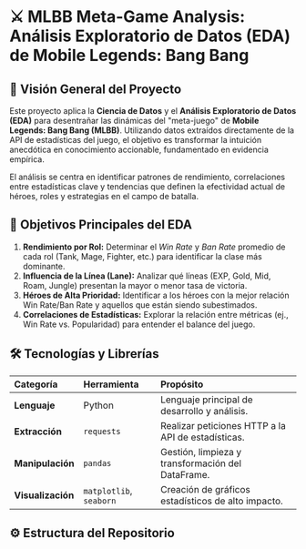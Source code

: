 # ⚔️ MLBB Meta-Game Analysis: Análisis Exploratorio de Datos (EDA) de Mobile Legends: Bang Bang

## 🌟 Visión General del Proyecto

Este proyecto aplica la **Ciencia de Datos** y el **Análisis Exploratorio de Datos (EDA)** para desentrañar las dinámicas del "meta-juego" de **Mobile Legends: Bang Bang (MLBB)**. Utilizando datos extraídos directamente de la API de estadísticas del juego, el objetivo es transformar la intuición anecdótica en conocimiento accionable, fundamentado en evidencia empírica.

El análisis se centra en identificar patrones de rendimiento, correlaciones entre estadísticas clave y tendencias que definen la efectividad actual de héroes, roles y estrategias en el campo de batalla.

## 🎯 Objetivos Principales del EDA

1.  **Rendimiento por Rol:** Determinar el *Win Rate* y *Ban Rate* promedio de cada rol (Tank, Mage, Fighter, etc.) para identificar la clase más dominante.
2.  **Influencia de la Línea (Lane):** Analizar qué líneas (EXP, Gold, Mid, Roam, Jungle) presentan la mayor o menor tasa de victoria.
3.  **Héroes de Alta Prioridad:** Identificar a los héroes con la mejor relación Win Rate/Ban Rate y aquellos que están siendo subestimados.
4.  **Correlaciones de Estadísticas:** Explorar la relación entre métricas (ej., Win Rate vs. Popularidad) para entender el balance del juego.

## 🛠️ Tecnologías y Librerías

| Categoría | Herramienta | Propósito |
| :--- | :--- | :--- |
| **Lenguaje** | Python | Lenguaje principal de desarrollo y análisis. |
| **Extracción** | `requests` | Realizar peticiones HTTP a la API de estadísticas. |
| **Manipulación** | `pandas` | Gestión, limpieza y transformación del DataFrame. |
| **Visualización** | `matplotlib`, `seaborn` | Creación de gráficos estadísticos de alto impacto. |

## ⚙️ Estructura del Repositorio